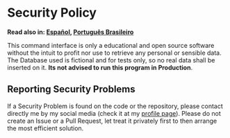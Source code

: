 # Security Policy

**Read also in: [Español](./SECURITY.ES.md), [Português Brasileiro](./SECURITY.PT-BR.md)**

This command interface is only a educational and open source software without the intuit to profit nor use to retrieve any personal or sensible data. The Database used is fictional and for tests only, so no real data shall be inserted on it. **Its not advised to run this program in Production**.

## Reporting Security Problems

If a Security Problem is found on the code or the repository, please contact directly me by my social media (check it at my [profile page](https://github.com/Mestre-Tramador#social-media)). Please do not create an Issue or a Pull Request, let treat it privately first to then arrange the most efficient solution.
